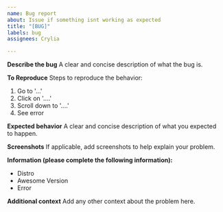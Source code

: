 ```yaml
---
name: Bug report
about: Issue if something isnt working as expected
title: "[BUG]"
labels: bug
assignees: Crylia

---
```


**Describe the bug**
A clear and concise description of what the bug is.

**To Reproduce**
Steps to reproduce the behavior:
1. Go to '...'
2. Click on '....'
3. Scroll down to '....'
4. See error

**Expected behavior**
A clear and concise description of what you expected to happen.

**Screenshots**
If applicable, add screenshots to help explain your problem.

**Information (please complete the following information):**
 - Distro
 - Awesome Version 
 - Error

**Additional context**
Add any other context about the problem here.
